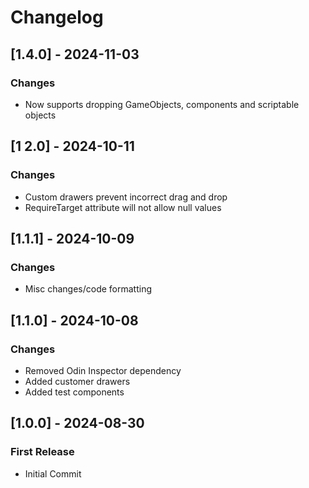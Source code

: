 # Changelog
## [1.4.0] - 2024-11-03
### Changes
- Now supports dropping GameObjects, components and scriptable objects

## [1 2.0] - 2024-10-11
### Changes
- Custom drawers prevent incorrect drag and drop
- RequireTarget attribute will not allow null values

## [1.1.1] - 2024-10-09
### Changes
- Misc changes/code formatting

## [1.1.0] - 2024-10-08
### Changes
- Removed Odin Inspector dependency
- Added customer drawers
- Added test components

## [1.0.0] - 2024-08-30
### First Release
- Initial Commit